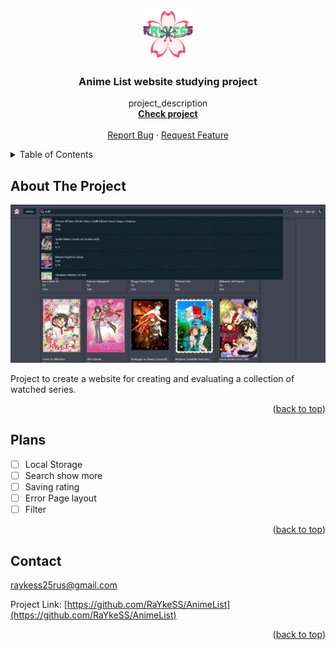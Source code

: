 <a id="readme-top"></a>

<div align="center">
  <a href="https://github.com/RaYkeSS/AnimeList">
    <img src="./git/logo.png" alt="Logo" width="80" height="80">
  </a>

<h3 align="center">Anime List website studying project</h3>

  <p align="center">
    project_description
    <br />
    <a href="https://github.com/RaYkeSS/AnimeList/tree/main/src"><strong>Check project</strong></a>
    <br />
    <br />
    <a href="https://github.com/RaYkeSS/AnimeList/issues/new?labels=bug&template=bug-report---.md">Report Bug</a>
    ·
    <a href="https://github.com/RaYkeSS/AnimeList/issues/new?labels=enhancement&template=feature-request---.md">Request Feature</a>
  </p>
</div>



<!-- TABLE OF CONTENTS -->
<details>
  <summary>Table of Contents</summary>
  <ol>
    <li>
      <a href="#about-the-project">About The Project</a>
      <ul>
        <li><a href="#built-with">Built With</a></li>
      </ul>
    </li>
    <li><a href="#plans">Plans</a></li>
    <li><a href="#contact">Contact</a></li>
  </ol>
</details>



<!-- ABOUT THE PROJECT -->
## About The Project

[![Anime List website Screen Shot][product-screenshot]](https://raykess.ru)

Project to create a website for creating and evaluating a collection of watched series.

<p align="right">(<a href="#readme-top">back to top</a>)</p>

<!-- Plans -->
## Plans

- [ ] Local Storage
- [ ] Search show more
- [ ] Saving rating
- [ ] Error Page layout
- [ ] Filter

<p align="right">(<a href="#readme-top">back to top</a>)</p>


## Contact

raykess25rus@gmail.com

Project Link: [https://github.com/RaYkeSS/AnimeList](https://github.com/RaYkeSS/AnimeList)

<p align="right">(<a href="#readme-top">back to top</a>)</p>



<!-- MARKDOWN LINKS & IMAGES -->
[product-screenshot]: git/screenshot.png

<!-- Stack -->
[React.js]: https://img.shields.io/badge/React-61DAFB?style=flat&logo=react&logoColor=black
[React-url]: https://reactjs.org/

[ReactRouter]: https://img.shields.io/badge/React_Router-CA4245?style=flat&logo=react-router&logoColor=white
[ReactRouter-url]: https://reactrouter.com/

[Redux]: https://img.shields.io/badge/Redux-764ABC?style=flat&logo=redux&logoColor=white
[Redux-url]: https://redux.js.org/

[tailwindcss]: https://img.shields.io/badge/Tailwind_CSS-06B6D4?style=flat&logo=tailwind-css&logoColor=white
[tailwindcss-url]: https://tailwindcss.com/